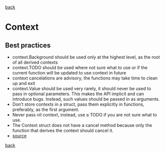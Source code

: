 [back](https://github.com/manitejav/reading-material#doc-1)

# Context

## Best practices
- context.Background should be used only at the highest level, as the root of all derived contexts
- context.TODO should be used where not sure what to use or if the current function will be updated to use context in future
- context cancelations are advisory, the functions may take time to clean up and exit
- context.Value should be used very rarely, it should never be used to pass in optional parameters. This makes the API implicit and can introduce bugs. Instead, such values should be passed in as arguments.
- Don’t store contexts in a struct, pass them explicitly in functions, preferably, as the first argument.
- Never pass nil context, instead, use a TODO if you are not sure what to use.
- The Context struct does not have a cancel method because only the function that derives the context should cancel it.
- [source](http://p.agnihotry.com/post/understanding_the_context_package_in_golang/)

[back](https://github.com/manitejav/reading-material#doc-1)
